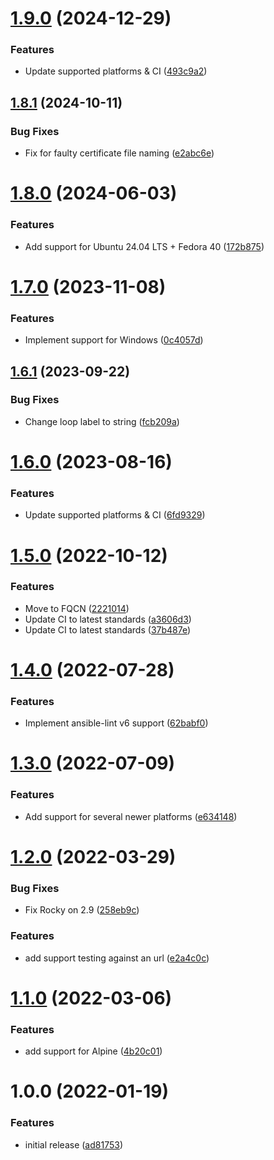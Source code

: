 # [1.9.0](https://github.com/de-it-krachten/ansible-role-rootca/compare/v1.8.1...v1.9.0) (2024-12-29)


### Features

* Update supported platforms & CI ([493c9a2](https://github.com/de-it-krachten/ansible-role-rootca/commit/493c9a2aa1c67f1f13b8915ab866d496dfead192))

## [1.8.1](https://github.com/de-it-krachten/ansible-role-rootca/compare/v1.8.0...v1.8.1) (2024-10-11)


### Bug Fixes

* Fix for faulty certificate file naming ([e2abc6e](https://github.com/de-it-krachten/ansible-role-rootca/commit/e2abc6ee9f8dbe98e73cc167ca163d996db2243f))

# [1.8.0](https://github.com/de-it-krachten/ansible-role-rootca/compare/v1.7.0...v1.8.0) (2024-06-03)


### Features

* Add support for Ubuntu 24.04 LTS + Fedora 40 ([172b875](https://github.com/de-it-krachten/ansible-role-rootca/commit/172b8750b8a22152a5f42ad13e6d830af5dee175))

# [1.7.0](https://github.com/de-it-krachten/ansible-role-rootca/compare/v1.6.1...v1.7.0) (2023-11-08)


### Features

* Implement support for Windows ([0c4057d](https://github.com/de-it-krachten/ansible-role-rootca/commit/0c4057d832e196a450555b70ebe638c159239302))

## [1.6.1](https://github.com/de-it-krachten/ansible-role-rootca/compare/v1.6.0...v1.6.1) (2023-09-22)


### Bug Fixes

* Change loop label to string ([fcb209a](https://github.com/de-it-krachten/ansible-role-rootca/commit/fcb209ab046dc03671847d8c6839aee024462555))

# [1.6.0](https://github.com/de-it-krachten/ansible-role-rootca/compare/v1.5.0...v1.6.0) (2023-08-16)


### Features

* Update supported platforms & CI ([6fd9329](https://github.com/de-it-krachten/ansible-role-rootca/commit/6fd932920a3184965fb145c2c1e6997650f2b89e))

# [1.5.0](https://github.com/de-it-krachten/ansible-role-rootca/compare/v1.4.0...v1.5.0) (2022-10-12)


### Features

* Move to FQCN ([2221014](https://github.com/de-it-krachten/ansible-role-rootca/commit/22210149887d14df440b9f0a6c44d4063450e619))
* Update CI to latest standards ([a3606d3](https://github.com/de-it-krachten/ansible-role-rootca/commit/a3606d3d3b327241108b9d4a7342d2b74bb56787))
* Update CI to latest standards ([37b487e](https://github.com/de-it-krachten/ansible-role-rootca/commit/37b487ec4b9c41dd61c8abb2d8895e6f12079038))

# [1.4.0](https://github.com/de-it-krachten/ansible-role-rootca/compare/v1.3.0...v1.4.0) (2022-07-28)


### Features

* Implement ansible-lint v6 support ([62babf0](https://github.com/de-it-krachten/ansible-role-rootca/commit/62babf0cbadb18a5bd1aedc0189cf6d185679e22))

# [1.3.0](https://github.com/de-it-krachten/ansible-role-rootca/compare/v1.2.0...v1.3.0) (2022-07-09)


### Features

* Add support for several newer platforms ([e634148](https://github.com/de-it-krachten/ansible-role-rootca/commit/e6341481d7cf2c7129914a4f89af19f02ebee917))

# [1.2.0](https://github.com/de-it-krachten/ansible-role-rootca/compare/v1.1.0...v1.2.0) (2022-03-29)


### Bug Fixes

* Fix Rocky on 2.9 ([258eb9c](https://github.com/de-it-krachten/ansible-role-rootca/commit/258eb9ced81120b59f34fbff23a0e2d7146ed60d))


### Features

* add support testing against an url ([e2a4c0c](https://github.com/de-it-krachten/ansible-role-rootca/commit/e2a4c0cc74b97d7c740557f287f512219f6d0546))

# [1.1.0](https://github.com/de-it-krachten/ansible-role-rootca/compare/v1.0.0...v1.1.0) (2022-03-06)


### Features

* add support for Alpine ([4b20c01](https://github.com/de-it-krachten/ansible-role-rootca/commit/4b20c01a712cd85ccd7eb778fffe923f5c70c86c))

# 1.0.0 (2022-01-19)


### Features

* initial release ([ad81753](https://github.com/de-it-krachten/ansible-role-rootca/commit/ad81753c0ee0e250044bf6d0422902431455bfc8))
